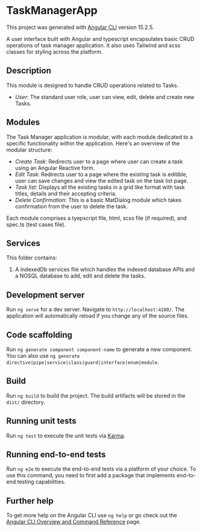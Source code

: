 # TaskManagerApp

This project was generated with [Angular CLI](https://github.com/angular/angular-cli) version 15.2.5.


A user interface built with Angular and typescript encapsulates basic CRUD operations of task manager application. It also uses
Tailwind and scss classes for styling across the platform. 

## Description

This module is designed to handle CRUD operations related to Tasks.

-   *User*: The standard user role, user can view, edit, delete and create new Tasks.

## Modules

The Task Manager application is modular, with each module dedicated to a specific functionality within the application. Here's an overview of the modular structure:

-   *Create Task*: Redirects user to a page where user can create a task using an Angular Reactive form.
-   *Edit Task*: Redirects user to a page where the existing task is editible, user can save changes and view the edited task on the task list page.
-   *Task list:* Displays all the existing tasks in a grid like format with task titles, details and their accepting criteria.
-   *Delete Confirmation*: This is a basic MatDialog module which takes confirmation from the user to delete the task. 

Each module comprises a tyepscript file, html, scss file (if required), and spec.ts (test cases file).

## Services

This folder contains:

1. A indexedDb services file which handles the indexed database APIs and a NOSQL database to add, edit and delete the tasks. 

## Development server

Run `ng serve` for a dev server. Navigate to `http://localhost:4200/`. The application will automatically reload if you change any of the source files.

## Code scaffolding

Run `ng generate component component-name` to generate a new component. You can also use `ng generate directive|pipe|service|class|guard|interface|enum|module`.

## Build

Run `ng build` to build the project. The build artifacts will be stored in the `dist/` directory.

## Running unit tests

Run `ng test` to execute the unit tests via [Karma](https://karma-runner.github.io).

## Running end-to-end tests

Run `ng e2e` to execute the end-to-end tests via a platform of your choice. To use this command, you need to first add a package that implements end-to-end testing capabilities.

## Further help

To get more help on the Angular CLI use `ng help` or go check out the [Angular CLI Overview and Command Reference](https://angular.io/cli) page.
